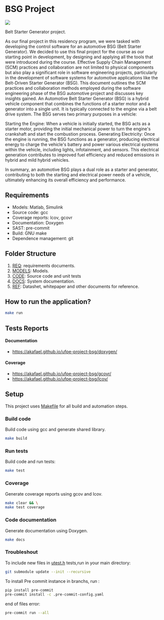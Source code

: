 # BSG Project
[![](https://github.com/akafael/ufpe-project-bsg/actions/workflows/c-cpp.yml/badge.svg)](https://github.com/akafael/ufpe-project-bsg/actions/workflows/c-cpp.yml)

Belt Starter Generator project.

As our final project in this residency program, we were tasked with developing the control software for an automotive BSG (Belt Starter Generator). We decided to use this final project for the course as our starting point in development, by designing and applying all the tools that were introduced during the course.
Effective Supply Chain Management (SCM) practices and collaboration are not limited to physical components but also play a significant role in software engineering projects, particularly in the development of software systems for automotive applications like the Belt-Driven Starter Generator (BSG). This document outlines the SCM practices and collaboration methods employed during the software engineering phase of the BSG automotive project and discusses key insights gained.
An Automotive Belt Starter Generator (BSG) is a hybrid vehicle component that combines the functions of a starter motor and a generator into a single unit. It is typically connected to the engine via a belt drive system. The BSG serves two primary purposes in a vehicle:

Starting the Engine: When a vehicle is initially started, the BSG acts as a starter motor, providing the initial mechanical power to turn the engine's crankshaft and start the combustion process.
Generating Electricity: Once the engine is running, the BSG functions as a generator, producing electrical energy to charge the vehicle's battery and power various electrical systems within the vehicle, including lights, infotainment, and sensors. This electrical generation contributes to improved fuel efficiency and reduced emissions in hybrid and mild hybrid vehicles.

In summary, an automotive BSG plays a dual role as a starter and generator, contributing to both the starting and electrical power needs of a vehicle, ultimately enhancing its overall efficiency and performance.

## Requirements

 * Models: Matlab, Simulink
 * Source code: gcc
 * Coverage reports: lcov, gcovr
 * Documentation: Doxygen
 * SAST: pre-commit
 * Build: GNU make
 * Dependence management: git

## Folder Structure
 1. [REQ](req): requirements documents.
 2. [MODELS](models): Models.
 3. [CODE](code): Source code and unit tests
 4. [DOCS](docs): System documentation.
 5. [REF](ref): Datashet, whitepaper and other documents for reference.
    
## How to run the application?
```bash
make run
```

## Tests Reports
#### Documentation
- https://akafael.github.io/ufpe-project-bsg/doxygen/
#### Coverage
- https://akafael.github.io/ufpe-project-bsg/gcovr/
- https://akafael.github.io/ufpe-project-bsg/lcov/

## Setup

This project uses [Makefile](Makefile) for all build and automation steps.

### Build code

Build code using gcc and generate shared library.
```bash
make build
```

### Run tests

Build code and run tests:
```bash
make test
```

### Coverage

Generate coverage reports using gcov and lcov.

```bash
make clear && \
make test coverage
```

### Code documentation

Generate documentation using Doxygen.
```bash
make docs
```

### Troubleshout

To include new files in [utest.h](https://github.com/sheredom/utest.h) tests,run in your main directory:

```bash
git submodule update --init --recursive
```

To install Pre commit instance in branchs, run :

```bash
pip install pre-commit
pre-commit install -c .pre-commit-config.yaml
```

end of files error:

```bash
pre-commit run --all
```
